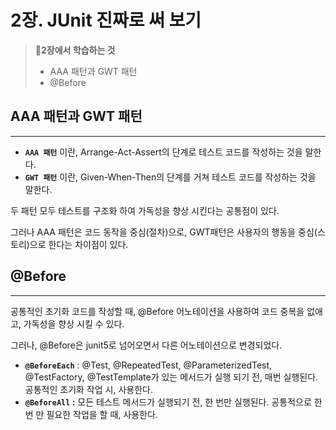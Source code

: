 # 2장. JUnit 진짜로 써 보기
>📝**2장에서 학습하는 것**
>
>- AAA 패턴과 GWT 패턴
>- @Before
## AAA 패턴과 GWT 패턴
* * *

- **`AAA 패턴`** 이란, Arrange-Act-Assert의 단계로 테스트 코드를 작성하는 것을 말한다.
- **`GWT 패턴`** 이란, Given-When-Then의 단계를 거쳐 테스트 코드를 작성하는 것을 말한다.

두 패턴 모두 테스트를 구조화 하여 가독성을 향상 시킨다는 공통점이 있다.

그러나 AAA 패턴은 코드 동작을 중심(절차)으로, GWT패턴은 사용자의 행동을 중심(스토리)으로 한다는 차이점이 있다.

## @Before
* * *

공통적인 초기화 코드를 작성할 때, @Before 어노테이션을 사용하여 코드 중복을 없애고, 가독성을 향상 시킬 수 있다.

그러나, @Before은 junit5로 넘어오면서 다른 어노테이션으로 변경되었다.

- **`@BeforeEach`** : @Test, @RepeatedTest, @ParameterizedTest, @TestFactory, @TestTemplate가 있는 메서드가 실행 되기 전, 매번 실행된다. 공통적인 초기화 작업 시, 사용한다.
- **`@BeforeAll` :** 모든 테스트 메서드가 실행되기 전, 한 번만 실행된다. 공통적으로 한 번 만 필요한 작업을 할 때, 사용한다.

